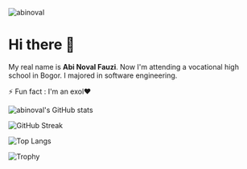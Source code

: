 <p align="left"> <img src="https://komarev.com/ghpvc/?username=abinoval&label=Profile%20Views&color=0e75b6&style=flat" alt="abinoval" /> </p>

# Hi there 👋

My real name is **Abi Noval Fauzi**. Now I'm attending a vocational high school in Bogor. I majored in software engineering.

⚡ Fun fact : I'm an exol❤

<!-- <div style="display: flex; align-items: center;"> -->
  
  ![abinoval's GitHub stats](https://github-readme-stats.vercel.app/api?username=abinoval&show_icons=true&count_private=true&theme=tokyonight)
  
  ![GitHub Streak](https://github-readme-streak-stats.herokuapp.com?user=abinoval&theme=tokyonight)
  
  ![Top Langs](https://github-readme-stats.vercel.app/api/top-langs/?username=abinoval&layout=compact&theme=tokyonight)
  
<!-- </div> -->

![Trophy](https://github-profile-trophy.vercel.app/?username=abinoval&theme=onedark&column=3&margin-w=15&margin-h=15)

<!-- <h3 align="left">Connect with me:</h3> <p align="left"> <a href="https://codepen.io/abinoval" target="blank"><img align="center" src="https://raw.githubusercontent.com/rahuldkjain/github-profile-readme-generator/master/src/images/icons/Social/codepen.svg" alt="abinoval" height="30" width="40" /></a> <a href="https://twitter.com/envil_a" target="blank"><img align="center" src="https://raw.githubusercontent.com/rahuldkjain/github-profile-readme-generator/master/src/images/icons/Social/twitter.svg" alt="envil_a" height="30" width="40" /></a> <a href="https://instagram.com/envil.a" target="blank"><img align="center" src="https://raw.githubusercontent.com/rahuldkjain/github-profile-readme-generator/master/src/images/icons/Social/instagram.svg" alt="envil.a" height="30" width="40" /></a> <a href="https://dribbble.com/abinoval" target="blank"><img align="center" src="https://raw.githubusercontent.com/rahuldkjain/github-profile-readme-generator/master/src/images/icons/Social/dribbble.svg" alt="abinoval" height="30" width="40" /></a> </p> -->
